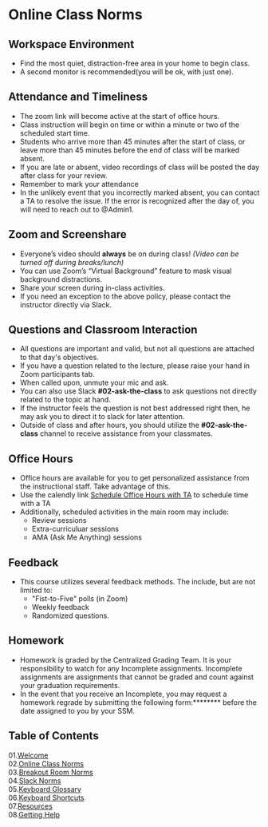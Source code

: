 # Online Class Norms

## Workspace Environment
* Find the most quiet, distraction-free area in your home to begin class.
* A second monitor is recommended(you will be ok, with just one). 

## Attendance and Timeliness
* The zoom link will become active at the start of office hours.
* Class instruction will begin on time or within a minute or two of the scheduled start time. 
* Students who arrive more than 45 minutes after the start of class, or leave more than 45 minutes before the end of class will be marked absent. 
* If you are late or absent, video recordings of class will be posted the day after class for your review.
* Remember to mark your attendance
* In the unlikely event that you incorrectly marked absent, you can contact a TA to resolve the issue. If the error is recognized after the day of, you will need to reach out to @Admin1. 

## Zoom and Screenshare
* Everyone’s video should **always** be on during class! *(Video can be turned off during breaks/lunch)*
* You can use Zoom’s “Virtual Background” feature to mask visual background distractions.
* Share your screen during in-class activities.
* If you need an exception to the above policy, please contact the instructor directly via Slack.

## Questions and Classroom Interaction
* All questions are important and valid, but not all questions are attached to that day's objectives. 
* If you have a question related to the lecture, please raise your hand in Zoom participants tab. 
* When called upon, unmute your mic and ask. 
* You can also use Slack **#02-ask-the-class** to ask questions not directly related to the topic at hand.
* If the instructor feels the question is not best addressed right then, he may ask you to direct it to slack for later attention. 
* Outside of class and after hours, you should utilize the **#02-ask-the-class**  channel to receive assistance from your classmates. 

## Office Hours
* Office hours are available for you to get personalized assistance from the instructional staff. Take advantage of this. 
* Use the calendly link [Schedule Office Hours with TA]([https://calendly.com/anthony-dataviz/office-hours-with-ta](https://calendar.google.com/calendar/event?action=TEMPLATE&tmeid=NWd2bmVlc2ZsM3E2bnZ1cmFrazZkNGNvMzdfMjAyMzAzMjJUMDQzMDAwWiBjXzlrNjJyYW04bG5uNHRtMGpvYnJjaWF0NGc0QGc&tmsrc=c_9k62ram8lnn4tm0jobrciat4g4%40group.calendar.google.com&scp=ALL)) to schedule time with a TA
* Additionally, scheduled activities in the main room may include: 
    * Review sessions
    * Extra-curriculuar sessions
    * AMA (Ask Me Anything) sessions

## Feedback
* This course utilizes several feedback methods. The include, but are not limited to: 
    * "Fist-to-Five" polls (in Zoom)
    * Weekly feedback
    * Randomized questions.

## Homework
* Homework is graded by the Centralized Grading Team. It is your responsibility to watch for any Incomplete assignments. Incomplete assignments are assignments that cannot be graded and count against your graduation requirements. 
* In the event that you receive an Incomplete, you may request a homework regrade by submitting the following form:******** before the date assigned to you by your SSM.

## Table of Contents

01.[Welcome](01-Welcome.md)<br>
02.[Online Class Norms](02-Online-Class-Norms.md)<br>
03.[Breakout Room Norms](03-Breakout-Room-Norms.md)<br>
04.[Slack Norms](04-Slack-Norms.md)<br>
05.[Keyboard Glossary](05-Keyboard-Glossary.md)<br>
06.[Keyboard Shortcuts](06-Keyboard-Shortcuts.md)<br>
07.[Resources](07-Resources.md)<br>
08.[Getting Help](08-Getting-Help.md)<br>
